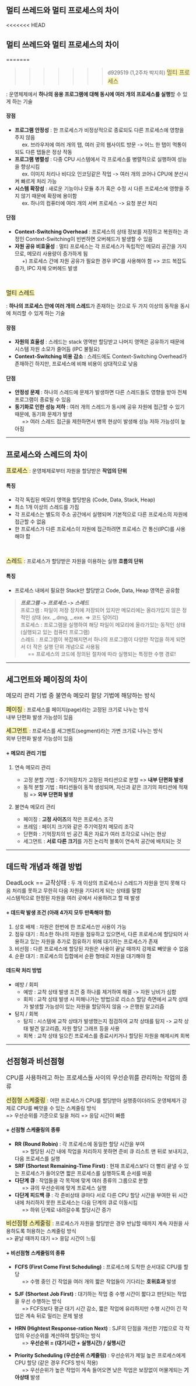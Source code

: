 ## 멀티 쓰레드와 멀티 프로세스의 차이

<<<<<<< HEAD
## 멀티 쓰레드와 멀티 프로세스의 차이

=======
>>>>>>> d929519 (1,2주차 박지희)
<span style="background-color:#fff5b1; font-size:16px"> 멀티 프로세스 </span>

: 운영체제에서 **하나의 응용 프로그램에 대해 동시에 여러 개의 프로세스를 실행**할 수 있게 하는 기술

#### 장점

- **프로그램 안정성** : 한 프로세스가 비정상적으로 종료되도 다른 프로세스에 영향을 주지 않음  
  &nbsp;&nbsp;&nbsp;&nbsp; ex. 브라우저에 여러 개의 탭, 여러 곳의 웹사이트 방문 -> 어느 한 탭이 먹통이 되도 다른 탭들은 정상 작동
- **프로그램 병렬성** : 다중 CPU 시스템에서 각 프로세스를 병렬적으로 실행하여 성능을 향상시킴  
  &nbsp;&nbsp;&nbsp;&nbsp; ex. 이미지 처리나 비디오 인코딩같은 작업 -> 여러 개의 코어나 CPU에 분산시켜 빠르게 처리 가능
- **시스템 확장성** : 새로운 기능이나 모듈 추가 혹은 수정 시 다른 프로세스에 영향을 주지 않기 때문에 확장에 용이함  
  &nbsp;&nbsp;&nbsp;&nbsp; ex. 하나의 컴퓨터에 여러 개의 서버 프로세스 -> 요청 분산 처리

#### 단점

- **Context-Switching Overhead** : 프로세스의 상태 정보를 저장하고 복원하는 과정인 Context-Switching이 빈번하면 오버헤드가 발생할 수 있음
- **자원 공유 비효울성** : 멀티 프로세스는 각 프로세스가 독립적인 메모리 공간을 가지므로, 메모리 사용량이 증가하게 됨  
  &nbsp;&nbsp;&nbsp;&nbsp; +) 프로세스 간에 자원 공유가 필요한 경우 IPC를 사용해야 함 => 코드 복잡도 증가, IPC 자체 오버헤드 발생

<br>

<span style="background-color:#fff5b1; font-size:16px"> 멀티 스레드 </span>

: **하나의 프로세스 안에 여러 개의 스레드**가 존재하는 것으로 두 가지 이상의 동작을 동시에 처리할 수 있게 하는 기술

#### 장점

- **자원의 효울성** : 스레드는 stack 영역만 할당받고 나머지 영역은 공유하기 때문에 시스템 자원 소모가 줄어듬 (IPC 불필요)
- **Context-Switching 비용 감소** : 스레드에도 Context-Switching Overhead가 존재하긴 하지만, 프로세스에 비해 비용이 상대적으로 낮음

#### 단점

- **안정성 문제** : 하나의 스레드에 문제가 발생하면 다른 스레드들도 영향을 받아 전체 프로그램이 종료될 수 있음
- **동기화로 인한 성능 저하** : 여러 개의 스레드가 동시에 공유 자원에 접근할 수 있기 때문에, 동기화 문제가 발생  
  &nbsp;&nbsp;&nbsp;&nbsp; => 여러 스레드 접근을 제한하면서 병목 현상이 발생해 성능 저하 가능성이 높아짐

---

## 프로세스와 스레드의 차이

<span style="background-color:#fff5b1; font-size:16px"> 프로세스 </span>
: 운영체제로부터 자원을 할당받은 **작업의 단위**

#### 특징

- 각각 독립된 메모리 영역을 할당받음 (Code, Data, Stack, Heap)
- 최소 1개 이상의 스레드를 가짐
- 각 프로세스는 별도의 주소 공간에서 실행되며 기본적으로 다른 프로세스의 자원에 접근할 수 없음
- 한 프로세스가 다른 프로세스이 자원에 접근하려면 프로세스 간 통신(IPC)를 사용해야 함

<br>

<span style="background-color:#fff5b1; font-size:16px"> 스레드 </span>
: 프로세스가 할당받은 자원을 이용하는 실행 **흐름의 단위**

#### 특징

- 프로세스 내에서 필요한 Stack만 할당받고 Code, Data, Heap 영역은 공유함

> **_프로그램 -> 프로세스 -> 스레드_**  
> 프로그램 : 파일이 저장 장치에 저장되어 있지만 메모리에는 올라가있지 않은 정적인 상태 (ex. _.dmg, _.exe. => 코드 덩어리)  
> 프로세스 : 프로그램을 실행하여 해당 파일이 메모리에 올라가있는 동적인 상태 (실행되고 있는 컴퓨터 프로그램)  
> 스레드 : 프로그램이 복잡해지면서 하나의 프로그램이 다양한 작업을 하게 되면서 더 작은 실행 단위 개념으로 사용됨  
> &nbsp;&nbsp;&nbsp;&nbsp; == 프로세스의 코드에 정의된 절차에 따라 실행되는 특정한 수행 경로!

---

## 세그먼트와 페이징의 차이

<span style="font-size:16px"> 메모리 관리 기법 중 불연속 메모리 할당 기법에 해당하는 방식 </span>

<span style="background-color:#fff5b1; font-size:16px"> 페이징 </span>
: 프로세스를 페이지(page)라는 고정된 크기로 나누는 방식  
 내부 단편화 발생 가능성이 있음

<span style="background-color:#fff5b1; font-size:16px"> 세그먼트 </span>
: 프로세스를 세그멘트(segment)라는 가변 크기로 나누는 방식  
 외부 단편화 발생 가능성이 있음

#### + 메모리 관리 기법

1. 연속 메모리 관리

   - 고정 분할 기법 : 주기억장치가 고정된 파티션으로 분할 => **내부 단편화 발생**
   - 동적 분할 기법 : 파티션들이 동적 생성되며, 자신과 같은 크기의 파티션에 적재됨 => **외부 단편화 발생**

2. 불연속 메모리 관리
   - 페이징 : **고정 사이즈**의 작은 프로세스 조각
   - 프레임 : 페이지 크기와 같은 주기억장치 메모리 조각
   - 단편화 : 기억장치의 빈 공간 혹은 자료가 여러 조각으로 나뉘는 현상
   - 세그먼트 : **서로 다른 크기**를 가진 논리적 블록이 연속적 공간에 배치되는 것

---

## 데드락 개념과 해결 방법

<span style="font-size:16px"> DeadLock == 교착상태 </span>
: 두 개 이상의 프로세스나 스레드가 자원을 얻지 못해 다음 처리를 못하고 무한히 다음 자원을 기다리게 되는 상태를 말함  
 시스템적으로 한정된 자원을 여러 곳에서 사용하려고 할 때 발생

#### + 데드락 발생 조건 (아래 4가지 모두 만족해야 함)

1. 상호 배제 : 자원은 한번에 한 프로세스만 사용이 가능
2. 점유 대기 : 최소한 하나의 자원을 점유하고 있으면서, 다른 프로세스에 할당되어 사용하고 있는 자원을 추가로 점유하기 위해 대기하는 프로세스가 존재
3. 비선점 : 다른 프로세스에 할당된 자원은 사용이 끝날 때까지 강제로 빼앗을 수 없음
4. 순환 대기 : 프로세스의 집합에서 순환 형태로 자원을 대기해야 함

#### 데드락 처리 방법

- 예방 / 회피
  - 예방 : 교착 상태 발생 조건 중 하나를 제거하여 해결 -> 자원 낭비가 심함
  - 회피 : 교착 상태 발생 시 피해나가는 방법으로 리소스 할당 측면에서 교착 상태가 발생할 가능성이 있는 자원을 할당하지 않음 -> 은행원 알고리즘
- 탐지 / 회복
  - 탐지 : 시스템에 교착 상태가 발생했는지 점검하여 교착 상태를 탐지 -> 교착 상태 발견 알고리즘, 자원 할당 그래프 등을 사용
  - 회복 : 교착 상태 일으킨 프로세스를 종료시키거나 할당된 자원을 해제시켜 회복

---

## 선점형과 비선점형

<span style="font-size:16px"> CPU를 사용하려고 하는 프로세스들 사이의 우선순위를 관리하는 작업의 종류</span>

<span style="background-color:#fff5b1; font-size:16px"> 선점형 스케줄링 </span>
: 어떤 프로세스가 CPU를 할당받아 실행중이더라도 운영체제가 강제로 CPU를 빼앗을 수 있는 스케줄링 방식  
=> 우선순위를 기준으로 일을 처리 => 응답 시간이 빠름

#### + 선점형 스케줄링의 종류

- **RR (Round Robin)** : 각 프로세스에 동일한 할당 시간을 부여  
  &nbsp;&nbsp;&nbsp;&nbsp; => 할당된 시간 내에 작업을 처리하지 못하면 준비 큐 리스트 맨 뒤로 보내지고, 다음 프로세스를 실행
- **SRF (Shortest Remaining-Time First)** : 현재 프로세스보다 더 빨리 끝낼 수 있는 프로세스가 들어오면 짧은 프로세스를 실행하도록 순서를 바꿈
- **다단계 큐** : 작업들을 각 목적에 맞게 여러 종류의 그룹으로 분할  
  &nbsp;&nbsp;&nbsp;&nbsp; => 큐의 우선순위에 맞게 프로세스 실행
- **다단계 피드백 큐** : 각 준비상태 큐마다 서로 다른 CPU 할당 시간을 부여한 뒤 시간 내에 처리하지 못한 프로세스는 다음 단계의 큐로 이동시킴  
  &nbsp;&nbsp;&nbsp;&nbsp; => 하위 단계로 내려갈수록 할당시간 증가

<span style="background-color:#fff5b1; font-size:16px"> 비선점형 스케줄링 </span>
: 프로세스가 자원을 할당받은 경우 반납할 때까지 계속 자원을 사용하도록 허용하는 스케줄링 방식  
=> 끝날 때까지 대기 => 응답 시간이 느림

#### + 비선점형 스케줄링의 종류

- **FCFS (First Come First Scheduling)** : 프로세스에 도착한 순서대로 CPU를 할당  
  &nbsp;&nbsp;&nbsp;&nbsp; => 수행 중인 긴 작업을 여러 개의 짧은 작업들이 기다리는 **호위효과** 발생
- **SJF (Shortest Job First)** : 대기하는 작업 중 수행 시간이 짧다고 판단되는 작업을 우선 수행하는 방식  
  &nbsp;&nbsp;&nbsp;&nbsp; => FCFS보다 평균 대기 시간 감소, 짧은 작업에 유리하지만 수행 시간이 긴 작업은 계속 뒤로 밀리는 문제 발생
- **HRN (Hightest Response-ration Next)** : SJF의 단점을 개선한 기법으로 각 작업의 우선순위를 계산하여 할당하는 방식  
  &nbsp;&nbsp;&nbsp;&nbsp; => **우선순위 = (대기시간 + 실행시간) / 실행시간**

- **Priority Scheduling (우선순위 스케줄링)** : 우선순위가 제일 높은 프로세스에게 CPU 할당 (같은 경우 FCFS 방식 적용)  
  &nbsp;&nbsp;&nbsp;&nbsp; => 우선순위가 높은 작업이 게속 들어오면 낮은 작업은 보장없이 머물게되는 **기아상태** 발생
